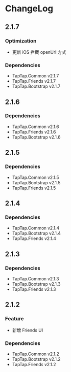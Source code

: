 # ChangeLog

## 2.1.7

### Optimization

- 更新 iOS 拦截 openUrl 方式

### Dependencies

- TapTap.Common v2.1.7
- TapTap.Friends v2.1.7
- TapTap.Bootstrap v2.1.7

## 2.1.6

### Dependencies

- TapTap.Common v2.1.6
- TapTap.Friends v2.1.6
- TapTap.Bootstrap v2.1.6

## 2.1.5

### Dependencies

- TapTap.Common v2.1.5
- TapTap.Bootstrap v2.1.5
- TapTap.Friends v2.1.5

## 2.1.4

### Dependencies

- TapTap.Common v2.1.4
- TapTap.Bootstrap v2.1.4
- TapTap.Friends v2.1.4

## 2.1.3

### Dependencies

- TapTap.Common v2.1.3
- TapTap.Bootstrap v2.1.3
- TapTap.Friends v2.1.3

## 2.1.2

### Feature

- 新增 Friends UI

### Dependencies

- TapTap.Common v2.1.2
- TapTap.Bootstrap v2.1.2
- TapTap.Friends v2.1.2